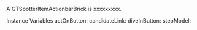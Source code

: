 A GTSpotterItemActionbarBrick is xxxxxxxxx.Instance Variables	actOnButton:		<Object>	candidateLink:		<Object>	diveInButton:		<Object>	stepModel:		<Object>actOnButton	- xxxxxcandidateLink	- xxxxxdiveInButton	- xxxxxstepModel	- xxxxx